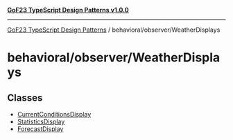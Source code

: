 [**GoF23 TypeScript Design Patterns v1.0.0**](../../../README.md)

***

[GoF23 TypeScript Design Patterns](../../../README.md) / behavioral/observer/WeatherDisplays

# behavioral/observer/WeatherDisplays

## Classes

- [CurrentConditionsDisplay](classes/CurrentConditionsDisplay.md)
- [StatisticsDisplay](classes/StatisticsDisplay.md)
- [ForecastDisplay](classes/ForecastDisplay.md)

